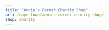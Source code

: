 ```yaml
---
title: "Annie's Corner Charity Shop"
url: /cape-town/annies-corner-charity-shop/
shop: charity
---
```

